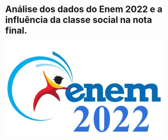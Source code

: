 # Análise dos dados do Enem 2022 e a influência da classe social na nota final.

![Enem 2022](https://github.com/njocimar28/enem_2022/blob/21e5132b4cf435a32d1039753399847bceb13ae7/ENEEE.jpg)

